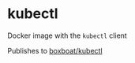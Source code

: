 # kubectl

Docker image with the `kubectl` client

Publishes to [boxboat/kubectl](https://hub.docker.com/r/boxboat/kubectl/)
